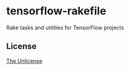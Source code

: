# tensorflow-rakefile

Rake tasks and utilities for TensorFlow projects


## License

[The Unlicense](https://unlicense.org)
